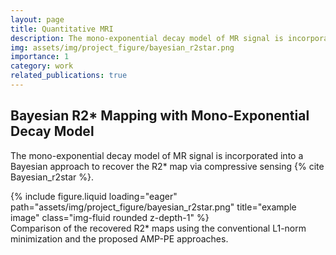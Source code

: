 ```yaml
---
layout: page
title: Quantitative MRI
description: The mono-exponential decay model of MR signal is incorporated into a Bayesian approach to recover the R2* map via compressive sensing 
img: assets/img/project_figure/bayesian_r2star.png
importance: 1
category: work
related_publications: true
---
```


## Bayesian R2* Mapping with Mono-Exponential Decay Model

The mono-exponential decay model of MR signal is incorporated into a Bayesian approach to recover the R2* map via compressive sensing {% cite Bayesian_r2star %}.

<div class="row">
    <div class="col-sm-6 mt-3 mt-md-0">
        {% include figure.liquid loading="eager" path="assets/img/project_figure/bayesian_r2star.png" title="example image" class="img-fluid rounded z-depth-1" %}
    </div>
</div>
<div class="caption">
    Comparison of the recovered R2* maps using the conventional L1-norm minimization and the proposed AMP-PE approaches.
</div>


